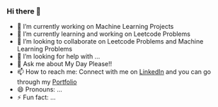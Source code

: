 ### Hi there 👋

<!--
**aaryansinha15/aaryansinha15** is a ✨ _special_ ✨ repository because its `README.md` (this file) appears on your GitHub profile.

Here are some ideas to get you started:
-->

- 🔭 I’m currently working on Machine Learning Projects
- 🌱 I’m currently learning and working on Leetcode Problems
- 👯 I’m looking to collaborate on Leetcode Problems and Machine Learning Problems
- 🤔 I’m looking for help with ...
- 💬 Ask me about My Day Please!! 
- 📫 How to reach me: Connect with me on [LinkedIn](https://www.linkedin.com/in/aaryan-sinha-11346a205/) and you can go through my [Portfolio](https://aaryansinha15.github.io/) 
- 😄 Pronouns: ...
- ⚡ Fun fact: ...

